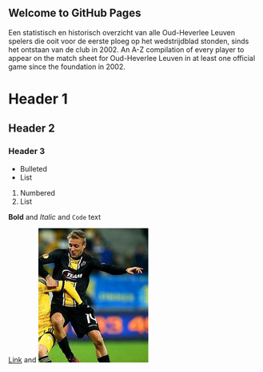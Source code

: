 ## Welcome to GitHub Pages

Een statistisch en historisch overzicht van alle Oud-Heverlee Leuven spelers die ooit voor de eerste ploeg op het wedstrijdblad stonden, sinds het ontstaan van de club in 2002.
An A-Z compilation of every player to appear on the match sheet for Oud-Heverlee Leuven in at least one official game since the foundation in 2002.

# Header 1
## Header 2
### Header 3

- Bulleted
- List

1. Numbered
2. List

**Bold** and _Italic_ and `Code` text

[Link](https://en.wikipedia.org/wiki/Jordan_Remacle) and ![Image](remacle.jpg)
```
